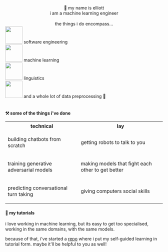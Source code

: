 <div align="center">
👋 my name is elliott
<div>
i am a machine learning engineer
</div>
<br/>
the things i do encompass...
</div>

<div align="left">
<img height="55px" src="https://user-images.githubusercontent.com/399657/68221862-17ceb980-ffb8-11e9-87d4-7b30b6488f16.png"/>
software engineering 
<br/><img height="55px" src="https://user-images.githubusercontent.com/399657/68221862-17ceb980-ffb8-11e9-87d4-7b30b6488f16.png"/>
machine learning
<br/><img height="55px" src="https://user-images.githubusercontent.com/399657/68221862-17ceb980-ffb8-11e9-87d4-7b30b6488f16.png"/>
linguistics
<br/><img height="55px" src="https://user-images.githubusercontent.com/399657/68221862-17ceb980-ffb8-11e9-87d4-7b30b6488f16.png"/>
and a whole lot of data preprocessing 🥲
</div>
<br/>

#### ⚒️ some of the things i've done

<table align='centre' style='margin: 0px auto';>
<tr>
<th> technical </th>
<th> lay </th>
</tr>
<tr>
<td>

building chatbots from scratch

</td>
<td>

getting robots to talk to you

</td>
</tr>
<tr>
<td>

training generative adversarial models

</td>
<td>

making models that fight each other to get better

</td>
</tr>
<tr>
<td>

predicting conversational turn taking

</td>
<td>

giving computers social skills

</td>
</tr>
</table>


#### 📖 my tutorials

i love working in machine learning, but its easy to get too specialised, working in the same domains, with the same models. 

because of that, i've started a [repo](https://github.com/elliottgruzin/tutorials) where i put my self-guided learning in tutorial form. maybe it'll be helpful to you as well!

